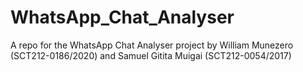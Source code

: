 # WhatsApp_Chat_Analyser
A repo for the WhatsApp Chat Analyser project by William Munezero (SCT212-0186/2020) and Samuel Gitita Muigai (SCT212-0054/2017)
